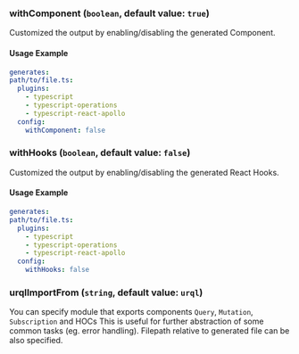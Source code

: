 ### withComponent (`boolean`, default value: `true`)

Customized the output by enabling/disabling the generated Component.

#### Usage Example

```yml
generates:
path/to/file.ts:
  plugins:
    - typescript
    - typescript-operations
    - typescript-react-apollo
  config:
    withComponent: false
```

### withHooks (`boolean`, default value: `false`)

Customized the output by enabling/disabling the generated React Hooks.

#### Usage Example

```yml
generates:
path/to/file.ts:
  plugins:
    - typescript
    - typescript-operations
    - typescript-react-apollo
  config:
    withHooks: false
```

### urqlImportFrom (`string`, default value: `urql`)

You can specify module that exports components `Query`, `Mutation`, `Subscription` and HOCs This is useful for further abstraction of some common tasks (eg. error handling). Filepath relative to generated file can be also specified.
